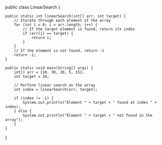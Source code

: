public class LinearSearch {

    public static int linearSearch(int[] arr, int target) {
        // Iterate through each element of the array
        for (int i = 0; i < arr.length; i++) {
            // If the target element is found, return its index
            if (arr[i] == target) {
                return i;
            }
        }
        // If the element is not found, return -1
        return -1;
    }

    public static void main(String[] args) {
        int[] arr = {10, 30, 20, 5, 15};
        int target = 20;

        // Perform linear search on the array
        int index = linearSearch(arr, target);

        if (index != -1) {
            System.out.println("Element " + target + " found at index " + index);
        } else {
            System.out.println("Element " + target + " not found in the array");
        }
    }
}
